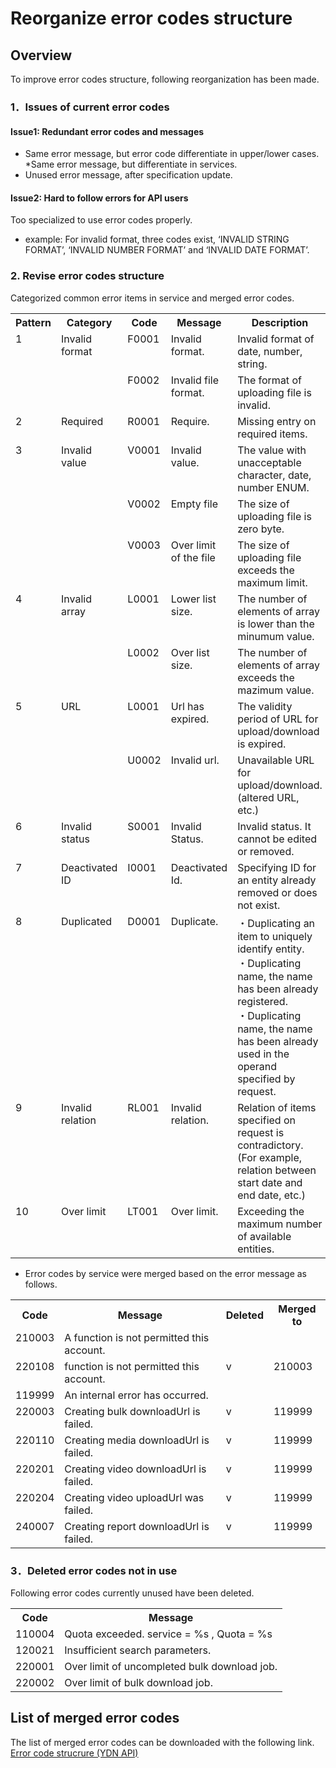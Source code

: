 # Reorganize error codes structure

## Overview
To improve error codes structure, following reorganization has been made.

### 1．Issues of current error codes
#### Issue1: Redundant error codes and messages
* Same error message, but error code differentiate in upper/lower cases.
*Same error message, but differentiate in services.
* Unused error message, after specification update.
#### Issue2: Hard to follow errors for API users
Too specialized to use error codes properly.
* example: For invalid format, three codes exist,  ‘INVALID STRING FORMAT’,  ‘INVALID NUMBER FORMAT’ and ‘INVALID DATE FORMAT’.
### 2. Revise error codes structure
Categorized common error items  in service and merged error codes.
<table class="standard">
<tbody>
<tr>
<th>Pattern</th>
<th>Category</th>
<th>Code</th>
<th>Message</th>
<th>Description</th>
</tr>
<tr>
 <td valign="top" rowspan=2>1</td>
 <td valign="top" rowspan=2>Invalid format</td>
 <td valign="top">F0001</td>
 <td valign="top">Invalid format.</td>
 <td valign="top">Invalid format of date, number, string.</td>
</tr>
<tr>
 <td valign="top">F0002</td>
 <td valign="top">Invalid file format.</td>
 <td valign="top">The format of uploading file is invalid.</td>
</tr>
<tr>
 <td valign="top">2</td>
 <td valign="top">Required</td>
 <td valign="top">R0001</td>
 <td valign="top">Require.</td>
 <td valign="top">Missing entry on required items.</td>
</tr>
<tr>
 <td valign="top" rowspan=3>3</td>
 <td valign="top" rowspan=3>Invalid value</td>
 <td valign="top">V0001</td>
 <td valign="top">Invalid value.</td>
 <td valign="top">The value with unacceptable character, date, number ENUM.</td>
</tr>
<tr>
 <td valign="top">V0002</td>
 <td valign="top">Empty file</td>
 <td valign="top">The size of uploading file is zero byte.</td>
</tr>
<tr>
 <td valign="top">V0003</td>
 <td valign="top">Over limit of the file</td>
 <td valign="top">The size of uploading file exceeds the maximum limit.</td>
</tr>
<tr>
 <td valign="top" rowspan=2>4</td>
 <td valign="top" rowspan=2>Invalid array</td>
 <td valign="top">L0001</td>
 <td valign="top">Lower list size.</td>
 <td valign="top">The number of elements of array is lower than the minumum value.</td>
</tr>
<tr>
 <td valign="top">L0002</td>
 <td valign="top">Over list size.</td>
 <td valign="top">The number of elements of array exceeds the mazimum value.</td>
</tr>
<tr>
 <td valign="top" rowspan=2>5</td>
 <td valign="top" rowspan=2>URL</td>
 <td valign="top">L0001</td>
 <td valign="top">Url has expired.</td>
 <td valign="top">The validity period of URL for upload/download is expired.</td>
</tr>
<tr>
 <td valign="top">U0002</td>
 <td valign="top">Invalid url.</td>
 <td valign="top">Unavailable URL for upload/download. <br> (altered URL, etc.)</td>
</tr>
<tr>
 <td valign="top">6</td>
 <td valign="top">Invalid status</td>
 <td valign="top">S0001</td>
 <td valign="top">Invalid Status.</td>
 <td valign="top">Invalid status. It cannot be edited or removed.</td>
</tr>
<tr>
 <td valign="top">7</td>
 <td valign="top">Deactivated ID</td>
 <td valign="top">I0001</td>
 <td valign="top">Deactivated Id.</td>
 <td valign="top">Specifying ID for an entity already removed or does not exist.</td>
</tr>
<tr>
 <td valign="top">8</td>
 <td valign="top">Duplicated</td>
 <td valign="top">D0001</td>
 <td valign="top">Duplicate.</td>
 <td valign="top">・Duplicating an item to uniquely identify entity.<br>
・Duplicating name, the name has been already registered.<br>
・Duplicating name, the name has been already used in the operand specified by request.</td>
</tr>
<tr>
 <td valign="top">9</td>
 <td valign="top">Invalid relation</td>
 <td valign="top">RL001</td>
 <td valign="top">Invalid relation.</td>
 <td valign="top">Relation of items specified on request is contradictory.<br> (For example, relation between start date and end date, etc.)</td>
</tr>
<tr>
 <td valign="top">10</td>
 <td valign="top">Over limit</td>
 <td valign="top">LT001</td>
 <td valign="top">Over limit.</td>
 <td valign="top">Exceeding the maximum number of available entities.</td>
</tr>
</table>

*	Error codes by service were merged based on the error message as follows.
<table class="standard">
<tbody>
<tr>
<th>Code</th>
<th>Message</th>
<th>Deleted</th>
<th>Merged to</th>
</tr>
<tr>
 <td valign="top">210003</td>
 <td valign="top">A function is not permitted this account.</td>
 <td valign="top"></td>
 <td valign="top"></td>
</tr>
<tr>
 <td valign="top">220108</td>
 <td valign="top">function is not permitted this account.</td>
 <td valign="top">v</td>
 <td valign="top">210003</td>
</tr>
<tr>
 <td valign="top">119999</td>
 <td valign="top">An internal error has occurred.</td>
 <td valign="top"></td>
 <td valign="top"></td>
</tr>
<tr>
 <td valign="top">220003</td>
 <td valign="top">Creating bulk downloadUrl is failed.</td>
 <td valign="top">v</td>
 <td valign="top">119999</td>
</tr>
<tr>
 <td valign="top">220110</td>
 <td valign="top">Creating media downloadUrl is failed.</td>
 <td valign="top">v</td>
 <td valign="top">119999</td>
</tr>
<tr>
 <td valign="top">220201</td>
 <td valign="top">Creating video downloadUrl is failed.</td>
 <td valign="top">v</td>
 <td valign="top">119999</td>
</tr>
<tr>
 <td valign="top">220204</td>
 <td valign="top">Creating video uploadUrl was failed.</td>
 <td valign="top">v</td>
 <td valign="top">119999</td>
</tr>
<tr>
 <td valign="top">240007</td>
 <td valign="top">Creating report downloadUrl is failed.</td>
 <td valign="top">v</td>
 <td valign="top">119999</td>
</tr>
</table>

### 3．Deleted error codes not in use
Following error codes currently unused have been deleted.
<table class="standard">
<tbody>
<tr>
<th>Code</th>
<th>Message</th>
</tr>
<tr>
 <td valign="top">110004</td>
 <td valign="top">Quota exceeded. service = %s , Quota = %s</td>
</tr>
<tr>
 <td valign="top">120021</td>
 <td valign="top">Insufficient search parameters.</td>
</tr>
<tr>
 <td valign="top">220001</td>
 <td valign="top">Over limit of uncompleted bulk download job.</td>
</tr>
<tr>
 <td valign="top">220002</td>
 <td valign="top">Over limit of bulk download job.</td>
</tr>
</table>

## List of merged error codes
The list of merged error codes can be downloaded with the following link.<br>
[Error code strucrure (YDN API)](https://s.yimg.jp/images/promotionalads_edit/support/pdf/api_doc/error_codes_structure_YDN_en.pdf)



